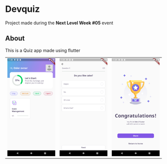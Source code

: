 # Devquiz

Project made during the __Next Level Week #05__ event

## About
This is a Quiz app made using flutter

| | | |
|-|-|-|
<img src="assets\images\Screenshot_3.png" width=200> | <img src="assets\images\Screenshot_1.png" width=200> | <img src="assets\images\Screenshot_2.png" width=200>